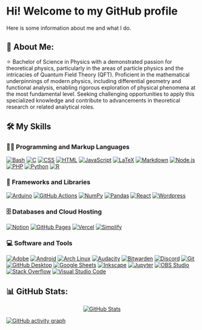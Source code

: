 # Hi! Welcome to my GitHub profile

Here is some information about me and what I do.

## 💫 About Me:
⚛️ Bachelor of Science in Physics with a demonstrated passion for theoretical physics, particularly in the areas of particle physics and the intricacies of Quantum Field Theory (QFT). Proficient in the mathematical underpinnings of modern physics, including differential geometry and functional analysis, enabling rigorous exploration of physical phenomena at the most fundamental level. Seeking challenging opportunities to apply this specialized knowledge and contribute to advancements in theoretical research or related analytical roles. <br>

## 🛠️ My Skills

  <h3>👨‍💻 Programming and Markup Languages</h3>
  <p>
      <!-- <a href="#"><img alt="MIPS Assembly" src="https://custom-icon-badges.demolab.com/badge/Assembly-525252.svg?logo=asm-hex&logoColor=white"></a> -->
      <a href="#"><img alt="Bash" src="https://img.shields.io/badge/Bash-121011.svg?style=for-the-badge&logo=gnu-bash&logoColor=white"></a>
      <a href="#"><img alt="C" src="https://custom-icon-badges.demolab.com/badge/C-03599C.svg?style=for-the-badge&logo=c-in-hexagon&logoColor=white"></a>
      <!-- <a href="#"><img alt="C++" src="https://custom-icon-badges.demolab.com/badge/C++-9C033A.svg?logo=cpp2&logoColor=white"></a> -->
      <!-- <a href="#"><img alt="C#" src="https://custom-icon-badges.demolab.com/badge/C%23-68217A.svg?logo=cs2&logoColor=white"></a> -->
      <!-- <a href="#"><img alt="Ceylon" src="https://custom-icon-badges.demolab.com/badge/Ceylon-E39842.svg?logo=ceylon&logoColor=white"></a> -->
      <a href="#"><img alt="CSS" src="https://img.shields.io/badge/CSS-1572B6.svg?style=for-the-badge&logo=css3&logoColor=white"></a>
      <!-- <a href="#"><img alt="Google Apps Script" src="https://custom-icon-badges.demolab.com/badge/Google%20Apps%20Script-02569B.svg?logo=gs&logoColor=white"></a> -->
      <a href="#"><img alt="HTML" src="https://img.shields.io/badge/HTML-E34F26.svg?style=for-the-badge&logo=html5&logoColor=white"></a>
      <!-- <a href="#"><img alt="Java" src="https://custom-icon-badges.demolab.com/badge/Java-007396.svg?logo=java&logoColor=white"></a> -->
      <a href="#"><img alt="JavaScript" src="https://img.shields.io/badge/JavaScript-F7DF1E.svg?style=for-the-badge&logo=javascript&logoColor=black"></a>
      <a href="#"><img alt="LaTeX" src="https://img.shields.io/badge/LaTeX-008080.svg?style=for-the-badge&logo=LaTeX&logoColor=white"></a>
      <a href="#"><img alt="Markdown" src="https://img.shields.io/badge/Markdown-000000.svg?style=for-the-badge&logo=markdown&logoColor=white"></a>
      <a href="#"><img alt="Node.js" src="https://img.shields.io/badge/Node.js-43853D.svg?style=for-the-badge&logo=node.js&logoColor=white"></a>
      <a href="#"><img alt="PHP" src="https://img.shields.io/badge/PHP-777BB4.svg?style=for-the-badge&logo=php&logoColor=white"></a>
      <!-- <a href="#"><img alt="Prolog" src="https://custom-icon-badges.demolab.com/badge/Prolog-E61B23.svg?logo=swi-prolog&logoColor=white"></a> -->
      <a href="#"><img alt="Python" src="https://img.shields.io/badge/Python-14354C.svg?style=for-the-badge&logo=python&logoColor=white"></a>
      <a href="#"><img alt="R" src="https://img.shields.io/badge/R-276DC3.svg?style=for-the-badge&logo=r&logoColor=white"></a>
      <!-- <a href="#"><img alt="Restructured Text" src="https://img.shields.io/badge/Restructured Text-3a4148.svg?logo=readthedocs&logoColor=white"></a> -->
      <!-- <a href="#"><img alt="Scratch" src="https://img.shields.io/badge/Scratch-4D97FF.svg?logo=scratch&logoColor=white"></a> -->
      <!-- <a href="#"><img alt="SQL" src="https://custom-icon-badges.demolab.com/badge/SQL-025E8C.svg?logo=database&logoColor=white"></a> -->
      <!-- <a href="#"><img alt="SVG+XML" src="https://img.shields.io/badge/SVG%2BXML-e0982c.svg?logo=svg&logoColor=white"></a> -->
      <!-- <a href="#"><img alt="TypeScript" src="https://img.shields.io/badge/TypeScript-007ACC.svg?logo=typescript&logoColor=white"></a> -->
  </p>

  <h3>🧰 Frameworks and Libraries</h3>
  <p>
      <a href="#"><img alt="Arduino" src="https://img.shields.io/badge/-Arduino-00979D?style=for-the-badge&logo=Arduino&logoColor=white"></a>
      <!-- <a href="#"><img alt="BlissfulJS" src="https://custom-icon-badges.demolab.com/badge/Bliss.js-3dacc2.svg?logo=bliss&logoColor=white"></a> -->
      <!-- <a href="#"><img alt="Bootstrap" src="https://img.shields.io/badge/Bootstrap-7952B3.svg?logo=bootstrap&logoColor=white"></a> -->
      <!-- <a href="#"><img alt="Cordova" src="https://img.shields.io/badge/-Cordova-E8E8E8?logo=apache-cordova&logoColor=black"></a> -->
      <!-- <a href="#"><img alt="Discord.py" src="https://custom-icon-badges.demolab.com/badge/Discord.py-0d1620.svg?logo=dpy"></a> -->
      <!-- <a href="#"><img alt="Electron" src="https://img.shields.io/badge/Electron-20232e.svg?logo=electron&logoColor=white"></a> -->
      <!-- <a href="#"><img alt="Express.js" src="https://img.shields.io/badge/Express.js-404d59.svg?logo=express&logoColor=white"></a> -->
      <!-- <a href="#"><img alt="Flask" src="https://img.shields.io/badge/Flask-000000.svg?logo=flask&logoColor=white"></a> -->
      <a href="#"><img alt="GitHub Actions" src="https://img.shields.io/badge/GitHub%20Actions-2671E5.svg?style=for-the-badge&logo=github%20actions&logoColor=white"></a>
      <!-- <a href"#"><img alt="Gunicorn" src="https://img.shields.io/badge/-Gunicorn-499848.svg?logo=gunicorn&logoColor=white"></a> -->
      <!-- <a href="#"><img alt="JUnit" src="https://custom-icon-badges.demolab.com/badge/JUnit-25A162.svg?logo=check-circle&logoColor=white"></a> -->
      <!-- <a href="#"><img alt="Material Design" src="https://img.shields.io/badge/Material%20Design-0081CB.svg?logo=material-design&logoColor=white"></a> -->
      <!-- <a href="#"><img alt="Nextcord" src="https://custom-icon-badges.demolab.com/badge/Nextcord-0d1620.svg?logo=nextcord"></a> -->
      <a href="#"><img alt="NumPy" src="https://img.shields.io/badge/Numpy-013243.svg?style=for-the-badge&logo=numpy&logoColor=white"></a>
      <a href="#"><img alt="Pandas" src="https://img.shields.io/badge/Pandas-150458.svg?style=for-the-badge&logo=pandas&logoColor=white"></a>
      <!-- <a href="#"><img alt="PHPUnit" src="https://custom-icon-badges.demolab.com/badge/PHPUnit-366488.svg?logo=test-tube&logoColor=white"></a> -->
      <!-- <a href="#"><img alt="Praw" src="https://custom-icon-badges.demolab.com/badge/Praw-ff3c0c.svg?logo=praw"></a> -->
      <!-- <a href="#"><img alt="Pytest" src="https://img.shields.io/badge/Pytest-0A9EDC.svg?logo=pytest&logoColor=white"></a> -->
      <a href="#"><img alt="React" src="https://img.shields.io/badge/React-20232a.svg?style=for-the-badge&logo=react&logoColor=%2361DAFB"></a>
      <!-- <a href="#"><img alt="Slim" src="https://custom-icon-badges.demolab.com/badge/Slim-74a045.svg?logo=slim-php"></a> -->
      <!-- <a href="#"><img alt="Symfony" src="https://img.shields.io/badge/Symfony-111111.svg?logo=symfony&logoColor=white"></a> -->
      <!-- <a href="#"><img alt="SymPy" src="https://img.shields.io/badge/Sympy-3B5526.svg?logo=sympy&logoColor=white"></a> -->
      <!-- <a href="#"><img alt="TensorFlow" src="https://img.shields.io/badge/TensorFlow-FF6F00.svg?logo=TensorFlow&logoColor=white"></a> -->
      <a href="#"><img alt="Wordpress" src="https://img.shields.io/badge/Wordpress-21759B?style=for-the-badge&logo=wordpress&logoColor=white"></a>
      <!-- <a href="#"><img alt="WPF (.Net)" src="https://img.shields.io/badge/WPF-5C2D91?logo=.net&logoColor=white"></a> -->
  </p>

  <h3>🗄️ Databases and Cloud Hosting</h3>
  <p>
      <!-- <a href="#"><img alt="Heroku" src="https://img.shields.io/badge/Heroku-430098.svg?logo=heroku&logoColor=white"></a> -->
      <!-- <a href="#"><img alt="MongoDB" src ="https://img.shields.io/badge/MongoDB-4ea94b.svg?logo=mongodb&logoColor=white"></a> -->
      <!-- <a href="#"><img alt="MySQL" src="https://img.shields.io/badge/MySQL-00f.svg?logo=mysql&logoColor=white"></a> -->
      <a href="#"><img alt="Notion" src="https://img.shields.io/badge/Notion-010101.svg?style=for-the-badge&logo=notion&logoColor=white"></a>
      <!-- <a href="#"><img alt="Oracle" src ="https://img.shields.io/badge/Oracle-F00000.svg?logo=oracle&logoColor=white"></a> -->
      <!-- <a href="#"><img alt="PostgreSQL" src ="https://img.shields.io/badge/PostgreSQL-316192.svg?logo=postgresql&logoColor=white"></a> -->
      <a href="#"><img alt="GitHub Pages" src="https://img.shields.io/badge/GitHub%20Pages-327FC7.svg?style=for-the-badge&logo=github&logoColor=white"></a>
      <!-- <a href="#"><img alt="Render" src="https://img.shields.io/badge/Render-00979D.svg?logo=render&logoColor=white"></a> -->
      <!-- <a href="#"><img alt="Repl.it" src="https://img.shields.io/badge/Repl.it-0D101E.svg?logo=Replit&logoColor=white"></a> -->
      <!-- <a href="#"><img alt="SQLite" src ="https://img.shields.io/badge/SQLite-07405e.svg?logo=sqlite&logoColor=white"></a> -->
      <a href="#"><img alt="Vercel" src="https://img.shields.io/badge/Vercel-000000.svg?style=for-the-badge&logo=vercel&logoColor=white"></a>
      <a href="#"><img alt="Simplify" src="https://img.shields.io/badge/Amplify-fc1c03.svg?style=for-the-badge&logo=awsamplify&logoColor=white"></a>
  </p>

  <h3>💻 Software and Tools</h3>
  <p>
      <a href="#"><img alt="Adobe" src="https://img.shields.io/badge/Adobe-FF0000.svg?style=for-the-badge&logo=adobe&logoColor=white"></a>
      <a href="#"><img alt="Android" src="https://img.shields.io/badge/Android-3DDC84?style=for-the-badge&logo=android&logoColor=white"></a>
      <!-- <a href="#"><img alt="Android Studio" src="https://img.shields.io/badge/Android%20Studio-008678.svg?logo=android-studio&logoColor=white"></a> -->
      <a href="#"><img alt="Arch Linux" src="https://img.shields.io/badge/Arch%20Linux-1793D1.svg?style=for-the-badge&logo=arch-linux&logoColor=white"></a>
      <a href="#"><img alt="Audacity" src="https://img.shields.io/badge/-Audacity-0000CC?style=for-the-badge&logo=audacity&logoColor=white"></a>
      <a href="#"><img alt="Bitwarden" src="https://img.shields.io/badge/-Bitwarden-175DDC?style=for-the-badge&logo=bitwarden&logoColor=white"></a>
      <!-- <a href="#"><img alt="Brave" src="https://img.shields.io/badge/-Brave-FB542B?logo=brave&logoColor=white"></a> -->
      <!-- <a href="#"><img alt="Construct 3" src="https://img.shields.io/badge/Construct%203-00b56a.svg?logo=construct-3&logoColor=white"></a> -->
      <!-- <a href="#"><img alt="Dark Reader" src="https://img.shields.io/badge/-Dark%20Reader-141E24?logo=dark-reader&logoColor=white"></a> -->
      <!-- <a href="#"><img alt="Dbeaver" src="https://custom-icon-badges.demolab.com/badge/-Dbeaver-372923?logo=dbeaver-mono&logoColor=white"></a> -->
      <a href="#"><img alt="Discord" src="https://img.shields.io/badge/-Discord-5865F2.svg?style=for-the-badge&logo=discord&logoColor=white"></a>
      <a href="#"><img alt="Git" src="https://img.shields.io/badge/Git-F05033.svg?style=for-the-badge&logo=git&logoColor=white"></a>
      <a href="#"><img alt="GitHub Desktop" src="https://img.shields.io/badge/GitHub%20Desktop-8034A9.svg?style=for-the-badge&logo=github&logoColor=white"></a>
      <a href="#"><img alt="Google Sheets" src="https://img.shields.io/badge/Sheets-34A853.svg?style=for-the-badge&logo=google%20sheets&logoColor=white"></a>
      <a href="#"><img alt="Inkscape" src="https://img.shields.io/badge/Inkscape-000000?style=for-the-badge&logo=Inkscape&logoColor=white"></a>
      <a href="#"><img alt="Jupyter" src="https://img.shields.io/badge/Jupyter-F37626.svg?style=for-the-badge&logo=Jupyter&logoColor=white"></a>
      <a href="#"><img alt="OBS Studio" src="https://img.shields.io/badge/-OBS-302E31?style=for-the-badge&logo=obs-studio&logoColor=white"></a>
      <!-- <a href="#"><img alt="Photopea" src="https://img.shields.io/badge/Photopea-18A497?logo=photopea&logoColor=white"></a> -->
      <!-- <a href="#"><img alt="Postman" src="https://img.shields.io/badge/Postman-FF6C37?logo=postman&logoColor=white"></a> -->
      <!-- <a href="#"><img alt="SonarLint" src="https://img.shields.io/badge/-SonarLint-CB2029?logo=sonarlint&logoColor=white"></a> -->
      <a href="#"><img alt="Stack Overflow" src="https://img.shields.io/badge/-Stack%20Overflow-FE7A16?style=for-the-badge&logo=stack-overflow&logoColor=white"></a>
      <a href="#"><img alt="Visual Studio Code" src="https://img.shields.io/badge/Visual%20Studio%20Code-0078d7.svg?style=for-the-badge&logo=visual-studio-code&logoColor=white"></a>
  </p>

## 📊 GitHub Stats:
<p style="text-align: center;">
  <!-- <a style="display: inline-block; vertical-align: middle;" href="#"><img src="https://github-readme-streak-stats.herokuapp.com?user=bruno-gehlen&theme=dark&date_format=j%20M%5B%20Y%5D" alt="GitHub Streak" /></a> -->
  <a style="display: inline-block; vertical-align: middle;" href="#"><img src="https://github-readme-stats.vercel.app/api?username=Bruno-Gehlen&show_icons=true&theme=dark" alt="GitHub Stats" /></a>
  <!-- <a style="display: inline-block; vertical-align: middle;" href="#"><img src="https://github-readme-stats.vercel.app/api/top-langs/?username=Bruno-Gehlen&theme=dark&hide_border=false&include_all_commits=false&count_private=false&layout=compact" alt="GitHub Languages" /></a> -->
</p>

<!-- **Contributions Snake:**
![SnakeSVG](https://github.com/Bruno-Gehlen/Bruno-Gehlen/blob/output/github-snake-dark.svg) -->

[![GitHub activity graph](https://github-readme-activity-graph.vercel.app/graph?username=bruno-gehlen&theme=github-compact)](https://github.com/ashutosh00710/github-readme-activity-graph)

